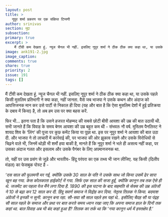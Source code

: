 ```yaml
---
layout: post
title: >
   नूपुर शर्मा प्रकरण पर एक संक्षिप्त टिप्पणी
author: srinivas
section: मुद्दा
subsection:
primary: true
excerpt: >
    मैं टीवी कम देखता हूं. न्यूज चैनल भी नहीं. इसलिए नूपुर शर्मा ने ठीक ठीक क्या कहा था, या उसके पहले किसी मुसलिम प्रतिभागी ने क्या कहा, नहीं जानता. वैसे जब भाजपा ने उसके कथन और अंदाज को आपत्तिजनक मान कर उसे पार्टी से निकाल ही दिया (यह और बात है कि ऐसा मुसलिम देशों में हुई प्रतिक्रया के दबाव में किया) है, तो अब हम उस पर क्या बहस करें.
image: ank191-2.jpg
image_caption: 
comments: true
share: true
priority: 2
issue: 191
tags: []
---
```


मैं टीवी कम देखता हूं. न्यूज चैनल भी नहीं. इसलिए नूपुर शर्मा ने ठीक ठीक क्या कहा था, या उसके पहले किसी मुसलिम प्रतिभागी ने क्या कहा, नहीं जानता. वैसे जब भाजपा ने उसके कथन और अंदाज को आपत्तिजनक मान कर उसे पार्टी से निकाल ही दिया (यह और बात है कि ऐसा मुसलिम देशों में हुई प्रतिक्रया के दबाव में किया) है, तो अब हम उस पर क्या बहस करें.

फिर भी... इतना पता है कि उसने हजरत मोहम्मद की सबसे छोटी बीवी आयशा की उम्र की बात उठायी थी. सभी जानते हैं कि विवाह के समय बेगम आयशा की उम्र बहुत कम थी - संभवतः नौ वर्ष. मुस्लिम पैनलिस्ट ने शायद शिव के ‘लिंग’ की पूजा पर कुछ कमेंट किया या पूछा था. इस पर नूपुर शर्मा ने आयशा की बात उठा दी. और भाजपा ने तो लाचारी में कार्रवाई की, पर भाजपा की ओर झुकाव रखने और उसके विरोधियों से चिढ़ने वाले भी, जिनमें थोड़ी भी शर्मो हया बाकी है, मानते हैं कि नूपुर शर्मा ने भले ही असत्य नहीं कहा, पर उसका अंदाज गलत और इसलाम और उसके पैगंबर के लिए अपमानजनक था.

तो, यहीं पर उस प्रसंग से जुड़े और भारतीय- हिंदू परंपरा का एक तथ्य भी जान लीजिए. यह किसी (दिलीप मंडल) का फेसबुक पोस्ट है -

*‘दस साल की फूलमनी मर गई, क्योंकि उसके 30 साल के पति ने उसके साथ जो किया उसमें ढेर सारा खून बह गया. केस कोलकाता हाईकोर्ट में गया. सिर्फ एक साल की सजा हुई, क्योंकि कानून तब तक ऐसे ही थे. जजमेंट का पहला पेज मैंने लगा दिया है.
1890 की इस घटना के बाद सहमति से सेक्स की उम्र अंग्रेजों ने 10 से बढ़ा कर 12 साल कर दी. हिंदू सवर्ण समाज ने विद्रोह कर दिया. नेतृत्व तिलक ने किया.
बदमाश अंग्रेजों ने इनकी न सुनी. कानून बना रहा.
सौ-सवा सौ साल पहले हम यहां थे..
इसीलिए चैदह सौ या पंद्रह सौ साल पहले के समाज और प्रथा पर बात करते समय ध्यान रखा जाए कि अपना समाज हाल के दिनों तक कहां था. बाल विवाह अब भी बंद कहां हुआ है?
तिलक का तर्क था कि ‘नया कानून धर्म में हस्तक्षेप है.’*